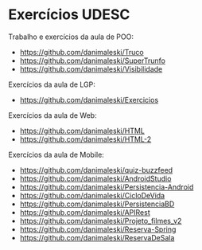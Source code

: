 # Exercícios UDESC

Trabalho e exercícios da aula de POO: 
  - https://github.com/danimaleski/Truco 
  - https://github.com/danimaleski/SuperTrunfo
  - https://github.com/danimaleski/Visibilidade

Exercícios da aula de LGP:
  - https://github.com/danimaleski/Exercicios

Exercícios da aula de Web: 
  - https://github.com/danimaleski/HTML
  - https://github.com/danimaleski/HTML-2


Exercícios da aula de Mobile:
  - https://github.com/danimaleski/quiz-buzzfeed
  - https://github.com/danimaleski/AndroidStudio
  - https://github.com/danimaleski/Persistencia-Android
  - https://github.com/danimaleski/CicloDeVida
  - https://github.com/danimaleski/PersistenciaBD
  - https://github.com/danimaleski/APIRest
  - https://github.com/danimaleski/Projeto_filmes_v2
  - https://github.com/danimaleski/Reserva-Spring
  - https://github.com/danimaleski/ReservaDeSala

